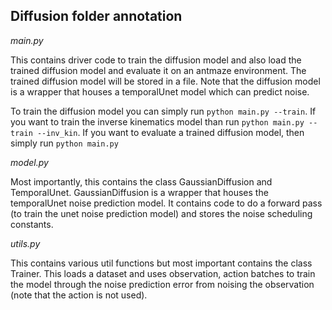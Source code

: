## Diffusion folder annotation

*main.py*

This contains driver code to train the diffusion model and also load the trained diffusion model and evaluate it on an antmaze environment. 
The trained diffusion model will be stored in a file. Note that the diffusion model is a wrapper that houses a temporalUnet model which can predict noise. 

To train the diffusion model you can simply run `python main.py --train`. If you want to train the inverse kinematics model than run `python main.py --train --inv_kin`. If you want to evaluate a trained diffusion model, then simply run `python main.py`

*model.py*

Most importantly, this contains the class GaussianDiffusion and TemporalUnet. GaussianDiffusion is a wrapper that houses the temporalUnet noise prediction model.
It contains code to do a forward pass (to train the unet noise prediction model) and stores the noise scheduling constants. 

*utils.py*

This contains various util functions but most important contains the class Trainer. This loads a dataset and uses observation, action batches to 
train the model through the noise prediction error from noising the observation (note that the action is not used).


